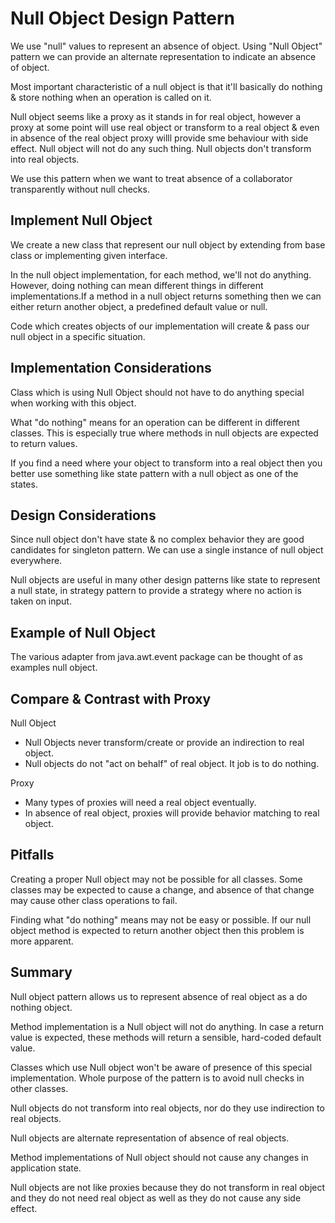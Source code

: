 # Null Object Design Pattern

We use "null" values to represent an absence of object. Using "Null Object" pattern we can provide an alternate
representation to indicate an absence of object.

Most important characteristic of a null object is that it'll basically do nothing & store nothing when an operation is
called on it.

Null object seems like a proxy as it stands in for real object, however a proxy at some point will use real object or
transform to a real object & even in absence of the real object proxy willl provide sme behaviour with side effect.
Null object will not do any such thing. Null objects don't transform into real objects.

We use this pattern when we want to treat absence of a collaborator transparently without null checks.

## Implement Null Object

We create a new class that represent our null object by extending from base class or implementing given interface.

In the null object implementation, for each method, we'll not do anything. However, doing nothing can mean different
things in different implementations.If a method in a null object returns something then we can either return another
object, a predefined default value or null.

Code which creates objects of our implementation will create & pass our null object in a specific situation.

## Implementation Considerations

Class which is using Null Object should not have to do anything special when working with this object.

What "do nothing" means for an operation can be different in different classes. This is especially true where methods in
null objects are expected to return values.

If you find a need where your object to transform into a real object then you better use something like state pattern
with a null object as one of the states.

## Design Considerations

Since null object don't have state & no complex behavior they are good candidates for singleton pattern.
We can use a single instance of null object everywhere.

Null objects are useful in many other design patterns like state to represent a null state, in strategy pattern to
provide a strategy where no action is taken on input.

## Example of Null Object

The various adapter from java.awt.event package can be thought of as examples null object.

## Compare & Contrast with Proxy

Null Object

- Null Objects never transform/create or provide an indirection to real object.
- Null objects do not "act on behalf" of real object. It job is to do nothing.

Proxy

- Many types of proxies will need a real object eventually.
- In absence of real object, proxies will provide behavior matching to real object.

## Pitfalls

Creating a proper Null object may not be possible for all classes. Some classes may be expected to cause a change, and
absence of that change may cause other class operations to fail.

Finding what "do nothing" means may not be easy or possible. If our null object method is expected to return another
object then this problem is more apparent.

## Summary

Null object pattern allows us to represent absence of real object as a do nothing object.

Method implementation is a Null object will not do anything. In case a return value is expected, these methods will
return a sensible, hard-coded default value.

Classes which use Null object won't be aware of presence of this special implementation. Whole purpose of the pattern is
to avoid null checks in other classes.

Null objects do not transform into real objects, nor do they use indirection to real objects.

Null objects are alternate representation of absence of real objects.

Method implementations of Null object should not cause any changes in application state.

Null objects are not like proxies because they do not transform in real object and they do not need real object as well
as they do not cause any side effect.